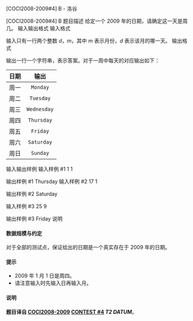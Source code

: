 



[COCI2008-2009#4] B - 洛谷














[COCI2008-2009#4] B
题目描述
给定一个 $2009$ 年的日期，请确定这一天是周几。
输入输出格式
输入格式

输入只有一行两个整数 $d$，$m$，其中 $m$ 表示月份，$d$ 表示该月的哪一天。
输出格式

输出一行一个字符串，表示答案。对于一周中每天的对应输出如下：

| 日期 |    输出     |
| :--: | :---------: |
| 周一 |  `Monday`   |
| 周二 |  `Tuesday`  |
| 周三 | `Wednesday` |
| 周四 | `Thursday`  |
| 周五 |  `Friday`   |
| 周六 | `Saturday`  |
| 周日 |  `Sunday`   |
输入输出样例
输入样例 #1
1 1

输出样例 #1
Thursday
输入样例 #2
17 1

输出样例 #2
Saturday

输入样例 #3
25 9

输出样例 #3
Friday
说明
#### 数据规模与约定

对于全部的测试点，保证给出的日期是一个真实存在于 $2009$ 年的日期。

#### 提示

- $2009$ 年 $1$ 月 $1$ 日是周四。
- 请注意输入时先输入日再输入月。

#### 说明
**题目译自 [COCI2008-2009](https://hsin.hr/coci/archive/2008_2009/) [CONTEST #4](https://hsin.hr/coci/archive/2008_2009/contest4_tasks.pdf) *T2 DATUM***。






